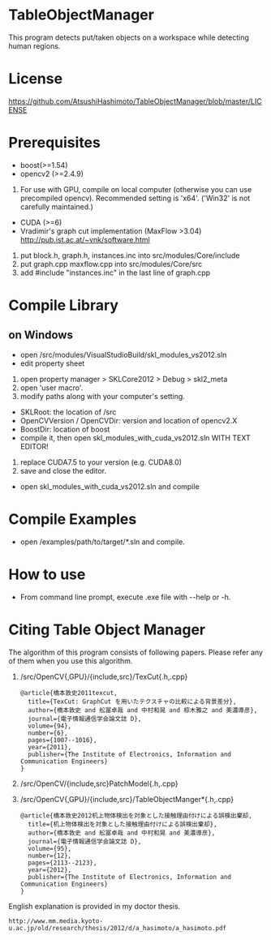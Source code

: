 # TableObjectManager
This program detects put/taken objects on a workspace while detecting human regions.

# License

https://github.com/AtsushiHashimoto/TableObjectManager/blob/master/LICENSE

# Prerequisites
- boost(>=1.54)
- opencv2 (>=2.4.9)
 1. For use with GPU, compile on local computer (otherwise you can use precompiled opencv). Recommended setting is 'x64'. ('Win32' is not carefully maintained.) 
- CUDA (>=6)
- Vradimir's graph cut implementation (MaxFlow >3.04) http://pub.ist.ac.at/~vnk/software.html
 1. put block.h, graph.h, instances.inc into src/modules/Core/include
 2. put graph.cpp maxflow.cpp into src/modules/Core/src
 3. add #include "instances.inc" in the last line of graph.cpp

# Compile Library
## on Windows
- open /src/modules/VisualStudioBuild/skl_modules_vs2012.sln
- edit property sheet
 1. open property manager > SKLCore2012 > Debug > skl2_meta
 2. open 'user macro'.
 3. modify paths along with your computer's setting.
  - SKLRoot: the location of /src
  - OpenCVVersion / OpenCVDir: version and location of opencv2.X
  - BoostDir: location of boost
- compile it, then open skl_modules_with_cuda_vs2012.sln WITH TEXT EDITOR!
 1. replace CUDA7.5 to your version (e.g. CUDA8.0)
 2. save and close the editor.
- open skl_modules_with_cuda_vs2012.sln and compile

# Compile Examples
- open /examples/path/to/target/*.sln and compile.

# How to use
- From command line prompt, execute .exe file with --help or -h.

# Citing Table Object Manager
The algorithm of this program consists of following papers. Please refer any of them when you use this algorithm.

1. /src/OpenCV{,GPU}/{include,src}/TexCut{.h,.cpp}

    ```
    @article{橋本敦史2011texcut,
      title={TexCut: GraphCut を用いたテクスチャの比較による背景差分},
      author={橋本敦史 and 舩冨卓哉 and 中村和晃 and 椋木雅之 and 美濃導彦},
      journal={電子情報通信学会論文誌 D},
      volume={94},
      number={6},
      pages={1007--1016},
      year={2011},
      publisher={The Institute of Electronics, Information and Communication Engineers}
    }
    ```

2. /src/OpenCV/{include,src}PatchModel{.h,.cpp}
3. /src/OpenCV{,GPU}/{include,src}/TableObjectManger\*{.h,.cpp}

    ```
    @article{橋本敦史2012机上物体検出を対象とした接触理由付けによる誤検出棄却,
      title={机上物体検出を対象とした接触理由付けによる誤検出棄却},
      author={橋本敦史 and 舩冨卓哉 and 中村和晃 and 美濃導彦},
      journal={電子情報通信学会論文誌 D},
      volume={95},
      number={12},
      pages={2113--2123},
      year={2012},
      publisher={The Institute of Electronics, Information and Communication Engineers}
    }
    ```
    
English explanation is provided in my doctor thesis.

    http://www.mm.media.kyoto-u.ac.jp/old/research/thesis/2012/d/a_hasimoto/a_hasimoto.pdf

